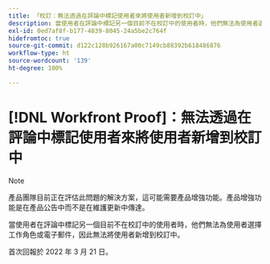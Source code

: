 ```yaml
---
title: 「校訂：無法透過在評論中標記使用者來將使用者新增到校訂中」
description: 當使用者在評論中標記另一個目前不在校訂中的使用者時，他們無法為使用者選擇工作角色或電子郵件，因此無法將使用者新增到校訂中。
exl-id: 0ed7af8f-b177-4839-8045-24a5be2c764f
hidefromtoc: true
source-git-commit: d122c128b926167a00c7149cb88392b618486876
workflow-type: ht
source-wordcount: '139'
ht-degree: 100%

---
```


# [!DNL Workfront Proof]：無法透過在評論中標記使用者來將使用者新增到校訂中

>[!NOTE]
>
>產品團隊目前正在評估此問題的解決方案，這可能需要產品增強功能。產品增強功能是在產品公告中而不是在維護更新中傳達。

當使用者在評論中標記另一個目前不在校訂中的使用者時，他們無法為使用者選擇工作角色或電子郵件，因此無法將使用者新增到校訂中。

首次回報於 2022 年 3 月 21 日。
